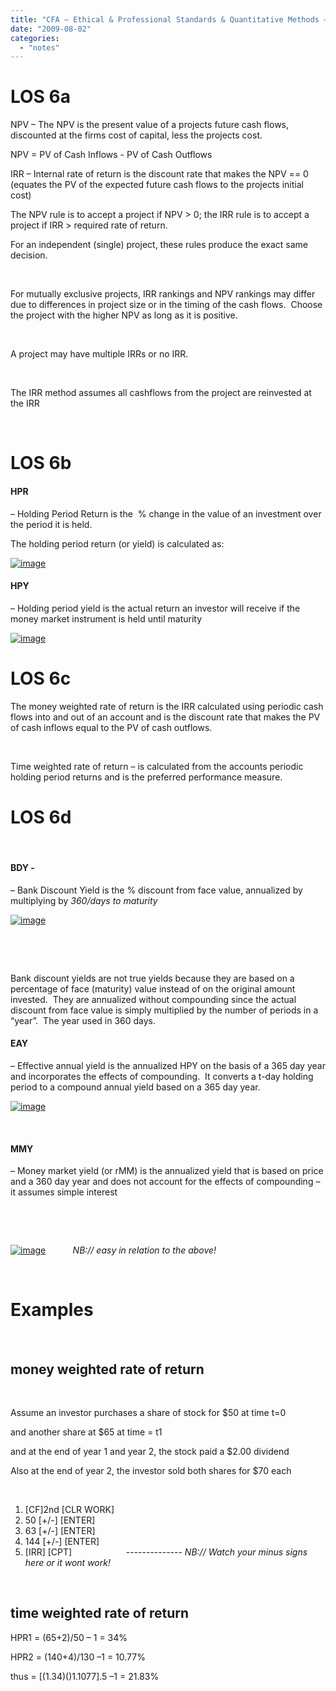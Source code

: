 ```yaml
---
title: "CFA – Ethical & Professional Standards & Quantitative Methods – Discounted Cash Flow Applications"
date: "2009-08-02"
categories: 
  - "notes"
---
```


# LOS 6a

NPV – The NPV is the present value of a projects future cash flows, discounted at the firms cost of capital, less the projects cost.

NPV = PV of Cash Inflows - PV of Cash Outflows

IRR – Internal rate of return is the discount rate that makes the NPV == 0 (equates the PV of the expected future cash flows to the projects initial cost)

The NPV rule is to accept a project if NPV > 0; the IRR rule is to accept a project if IRR > required rate of return.

For an independent (single) project, these rules produce the exact same decision.

 

For mutually exclusive projects, IRR rankings and NPV rankings may differ due to differences in project size or in the timing of the cash flows.  Choose the project with the higher NPV as long as it is positive.

 

A project may have multiple IRRs or no IRR.

 

The IRR method assumes all cashflows from the project are reinvested at the IRR

 

# LOS 6b

#### HPR

– Holding Period Return is the  % change in the value of an investment over the period it is held.

The holding period return (or yield) is calculated as:

[![image](images/image.axd?picture=image_thumb_5.png "image")](/blog/image.axd?picture=image_5.png)

#### HPY

– Holding period yield is the actual return an investor will receive if the money market instrument is held until maturity

[![image](images/image.axd?picture=image_thumb_2.png "image")](/blog/image.axd?picture=image_2.png)

# LOS 6c

The money weighted rate of return is the IRR calculated using periodic cash flows into and out of an account and is the discount rate that makes the PV of cash inflows equal to the PV of cash outflows.

 

Time weighted rate of return – is calculated from the accounts periodic holding period returns and is the preferred performance measure.

# LOS 6d

 

#### BDY -

– Bank Discount Yield is the % discount from face value, annualized by multiplying by _360/days to maturity_

[![image](images/image.axd?picture=image_thumb_7.png "image")](/blog/image.axd?picture=image_7.png)

 

 

Bank discount yields are not true yields because they are based on a percentage of face (maturity) value instead of on the original amount invested.  They are annualized without compounding since the actual discount from face value is simply multiplied by the number of periods in a “year”.  The year used in 360 days.

#### EAY

– Effective annual yield is the annualized HPY on the basis of a 365 day year and incorporates the effects of compounding.  It converts a t-day holding period to a compound annual yield based on a 365 day year.

[![image](images/image.axd?picture=image_thumb_4.png "image")](/blog/image.axd?picture=image_4.png)

 

#### MMY

– Money market yield (or rMM) is the annualized yield that is based on price and a 360 day year and does not account for the effects of compounding – it assumes simple interest

 

 

[![image](images/image.axd?picture=image_thumb_6.png "image")](/blog/image.axd?picture=image_6.png)           _NB:// easy in relation to the above!_

 

# Examples

 

## money weighted rate of return

 

Assume an investor purchases a share of stock for $50 at time t=0

and another share at $65 at time = t1

and at the end of year 1 and year 2, the stock paid a $2.00 dividend

Also at the end of year 2, the investor sold both shares for $70 each

 

1. \[CF\]2nd \[CLR WORK\]
2. 50 \[+/-\] \[ENTER\]
3. 63 \[+/-\] \[ENTER\]
4. 144 \[+/-\] \[ENTER\]
5. \[IRR\] \[CPT\]                      -------------- _NB:// Watch your minus signs here or it wont work!_

 

## time weighted rate of return

HPR1 = (65+2)/50 – 1 = 34%

HPR2 = (140+4)/130 –1 = 10.77%

thus = \[(1.34)()1.1077\].5 –1 = 21.83%
